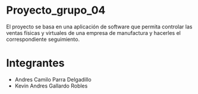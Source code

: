 # Proyecto_grupo_04

El proyecto se basa en una aplicación de software que permita controlar las ventas físicas y virtuales de una empresa de manufactura y hacerles el correspondiente seguimiento.

# Integrantes

- Andres Camilo Parra Delgadillo
- Kevin Andres Gallardo Robles